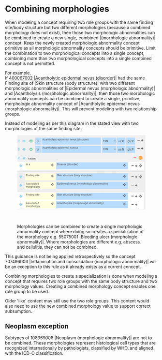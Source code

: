 # Combining morphologies

When modeling a concept requiring two role groups with the same finding site/body structure but two different morphologies (because a combined morphology does not exist), then those two morphologic abnormalities can be combined to create a new single, combined |(morphologic abnormality)| concept. Keep the newly created morphologic abnormality concept primitive as all morphologic abnormality concepts should be primitive. Limit the combination to two morphological concepts into a single concept; combining more than two morphological concepts into a single combined concept is not permitted.

For example,\
If [400067002 |Acantholytic epidermal nevus (disorder)|](http://snomed.info/id/400067002) had the same Finding site of |Skin structure (body structure)| with two different morphologic abnormalities of |Epidermal nevus (morphologic abnormality)| and |Acantholysis (morphologic abnormality)|, then those two morphologic abnormality concepts can be combined to create a single, primitive, morphologic abnormality concept of |Acantholytic epidermal nevus (morphologic abnormality)|. This will prevent modeling with two relationship groups.

Instead of modeling as per this diagram in the stated view with two morphologies of the same finding site:

<figure><img src="../../../../../.gitbook/assets/image.png" alt=""><figcaption></figcaption></figure>

<figure><img src="../../../../../authoring/body-structure/images/174690317.png" alt=""><figcaption><p>Morphologies can be combined to create a single morphologic abnormality concept where doing so creates a specialization of the morphology e.g. 55075001 |Bleeding ulcer (morphologic abnormality)|. Where morphologies are different e.g. abscess and cellulitis, they can not be combined.</p></figcaption></figure>

This guidance is not being applied retrospectively so the concept 707496003 |Inflammation and consolidation (morphologic abnormality)| will be an exception to this rule as it already exists as a current concept.

Combining morphologies to create a specialization is done when modeling a concept that requires two role groups with the same body structure and two morphology values. Creating a combined morphology concept enables one role group to be used.

Older 'like' content may still use the two role groups. This content would also need to use the new combined morphology value to support correct subsumption.

## Neoplasm exception

Subtypes of 108369006 |Neoplasm (morphologic abnormality)| are not to be combined. These morphologies represent histological cell types that are recognized internationally by pathologists, classified by WHO, and aligned with the ICD-O classification.
